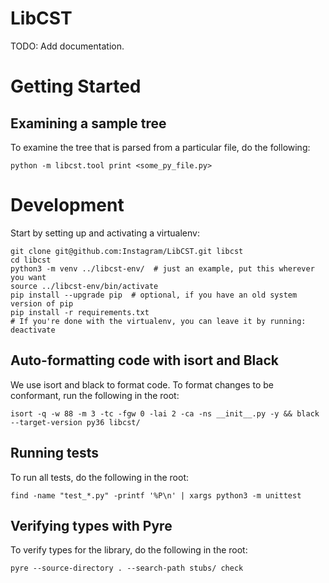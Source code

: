 # LibCST

TODO: Add documentation.

# Getting Started

## Examining a sample tree

To examine the tree that is parsed from a particular file, do the following:

```
python -m libcst.tool print <some_py_file.py>
```

# Development

Start by setting up and activating a virtualenv:

```
git clone git@github.com:Instagram/LibCST.git libcst
cd libcst
python3 -m venv ../libcst-env/  # just an example, put this wherever you want
source ../libcst-env/bin/activate
pip install --upgrade pip  # optional, if you have an old system version of pip
pip install -r requirements.txt
# If you're done with the virtualenv, you can leave it by running:
deactivate
```

## Auto-formatting code with isort and Black

We use isort and black to format code. To format changes to be conformant, run the following in the root:

```
isort -q -w 88 -m 3 -tc -fgw 0 -lai 2 -ca -ns __init__.py -y && black --target-version py36 libcst/
```

## Running tests

To run all tests, do the following in the root:

```
find -name "test_*.py" -printf '%P\n' | xargs python3 -m unittest
```

## Verifying types with Pyre

To verify types for the library, do the following in the root:

```
pyre --source-directory . --search-path stubs/ check
```
